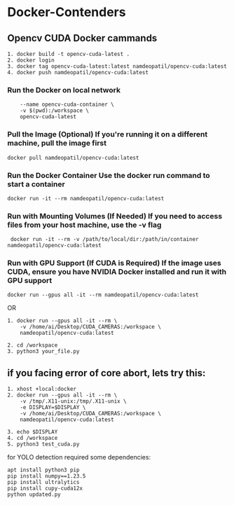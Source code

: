 # Docker-Contenders

## Opencv CUDA Docker cammands

```
1. docker build -t opencv-cuda-latest .
2. docker login
3. docker tag opencv-cuda-latest:latest namdeopatil/opencv-cuda:latest
4. docker push namdeopatil/opencv-cuda:latest
```
### Run the Docker on local network
```docker run --gpus all -it --rm \
    --name opencv-cuda-container \
    -v $(pwd):/workspace \
    opencv-cuda-latest
```

### Pull the Image (Optional) If you're running it on a different machine, pull the image first

```docker pull namdeopatil/opencv-cuda:latest```

### Run the Docker Container Use the docker run command to start a container

```docker run -it --rm namdeopatil/opencv-cuda:latest```

### Run with Mounting Volumes (If Needed) If you need to access files from your host machine, use the -v flag
``` docker run -it --rm -v /path/to/local/dir:/path/in/container namdeopatil/opencv-cuda:latest```


### Run with GPU Support (If CUDA is Required) If the image uses CUDA, ensure you have NVIDIA Docker installed and run it with GPU support
```docker run --gpus all -it --rm namdeopatil/opencv-cuda:latest```

OR

```
1. docker run --gpus all -it --rm \
    -v /home/ai/Desktop/CUDA_CAMERAS:/workspace \
    namdeopatil/opencv-cuda:latest

2. cd /workspace
3. python3 your_file.py
```


## if you facing error of core abort, lets try this:
```
1. xhost +local:docker
2. docker run --gpus all -it --rm \
    -v /tmp/.X11-unix:/tmp/.X11-unix \
    -e DISPLAY=$DISPLAY \
    -v /home/ai/Desktop/CUDA_CAMERAS:/workspace \
    namdeopatil/opencv-cuda:latest

3. echo $DISPLAY
4. cd /workspace
5. python3 test_cuda.py
```

for YOLO detection required some dependencies:

```
apt install python3 pip
pip install numpy==1.23.5
pip install ultralytics
pip install cupy-cuda12x
python updated.py
```



